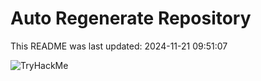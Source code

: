 # Auto Regenerate Repository

This README was last updated: 2024-11-21 09:51:07

 ![TryHackMe](https://tryhackme.com/badge/533634)